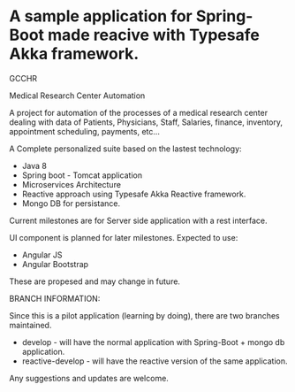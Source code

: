 A sample application for Spring-Boot made reacive with Typesafe Akka framework.
=====

GCCHR

Medical Research Center Automation

A project for automation of the processes of a medical research center dealing with data of Patients, Physicians, Staff, Salaries,
finance, inventory, appointment scheduling, payments, etc...

A Complete personalized suite based on the lastest technology:

* Java 8
* Spring boot - Tomcat application
* Microservices Architecture
* Reactive approach using Typesafe Akka Reactive framework.
* Mongo DB for persistance. 

Current milestones are for Server side application with a rest interface.

UI component is planned for later milestones. Expected to use:

* Angular JS
* Angular Bootstrap

These are propesed and may change in future.

BRANCH INFORMATION:

Since this is a pilot application (learning by doing), there are two branches maintained.
* develop - will have the normal application with Spring-Boot + mongo db application.
* reactive-develop - will have the reactive version of the same application.

Any suggestions and updates are welcome.
